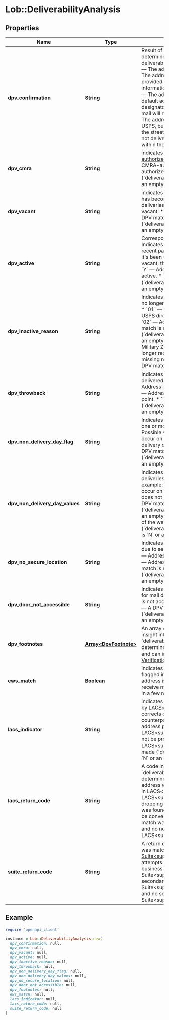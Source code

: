 # Lob::DeliverabilityAnalysis

## Properties

| Name | Type | Description | Notes |
| ---- | ---- | ----------- | ----- |
| **dpv_confirmation** | **String** | Result of Delivery Point Validation (DPV), which determines whether or not the address is deliverable by the USPS. Possible values are: * &#x60;Y&#x60; –– The address is deliverable by the USPS. * &#x60;S&#x60; –– The address is deliverable by removing the provided secondary unit designator. This information may be incorrect or unnecessary. * &#x60;D&#x60; –– The address is deliverable to the building&#39;s default address but is missing a secondary unit designator and/or number.   There is a chance the mail will not reach the intended recipient. * &#x60;N&#x60; –– The address is not deliverable according to the USPS, but parts of the address are valid (such as the street and ZIP code). * &#x60;&#39;&#39;&#x60; –– This address is not deliverable. No matching street could be found within the city or ZIP code.  |  |
| **dpv_cmra** | **String** | indicates whether or not the address is [CMRA-authorized](https://en.wikipedia.org/wiki/Commercial_mail_receiving_agency). Possible values are: * &#x60;Y&#x60; –– Address is CMRA-authorized. * &#x60;N&#x60; –– Address is not CMRA-authorized. * &#x60;&#39;&#39;&#x60; –– A DPV match is not made (&#x60;deliverability_analysis[dpv_confirmation]&#x60; is &#x60;N&#x60; or an empty string).  |  |
| **dpv_vacant** | **String** | indicates that an address was once deliverable, but has become vacant and is no longer receiving deliveries. Possible values are: * &#x60;Y&#x60; –– Address is vacant. * &#x60;N&#x60; –– Address is not vacant. * &#x60;&#39;&#39;&#x60; –– A DPV match is not made (&#x60;deliverability_analysis[dpv_confirmation]&#x60; is &#x60;N&#x60; or an empty string).  |  |
| **dpv_active** | **String** | Corresponds to the USPS field &#x60;dpv_no_stat&#x60;. Indicates that an address has been vacated in the recent past, and is no longer receiving deliveries. If it&#39;s been unoccupied for 90+ days, or temporarily vacant, this will be flagged. Possible values are: * &#x60;Y&#x60; –– Address is active. * &#x60;N&#x60; –– Address is not active. * &#x60;&#39;&#39;&#x60; –– A DPV match is not made (&#x60;deliverability_analysis[dpv_confirmation]&#x60; is &#x60;N&#x60; or an empty string).  |  |
| **dpv_inactive_reason** | **String** | Indicates the reason why an address is vacant or no longer receiving deliveries. Possible values are: * &#x60;01&#x60; –– Address does not receive mail from the USPS directly, but is serviced by a drop address. * &#x60;02&#x60; –– Address not yet deliverable. * &#x60;03&#x60; –– A DPV match is not made (&#x60;deliverability_analysis[dpv_confirmation]&#x60; is &#x60;N&#x60; or an empty string). * &#x60;04&#x60; –– Address is a College, Military Zone, or other type. * &#x60;05&#x60; –– Address no longer receives deliveries. * &#x60;06&#x60; –– Address is missing required secondary information. * &#x60;&#39;&#39;&#x60; –– A DPV match is not made or the address is active.  |  |
| **dpv_throwback** | **String** | Indicates a street address for which mail is delivered to a PO Box. Possible values are: * &#x60;Y&#x60; –– Address is a PO Box throwback delivery point. * &#x60;N&#x60; –– Address is not a PO Box throwback delivery point. * &#x60;&#39;&#39;&#x60; –– A DPV match is not made (&#x60;deliverability_analysis[dpv_confirmation]&#x60; is &#x60;N&#x60; or an empty string).  |  |
| **dpv_non_delivery_day_flag** | **String** | Indicates whether deliveries are not performed on one or more days of the week at an address. Possible values are: * &#x60;Y&#x60; –– Mail delivery does not occur on some days of the week. * &#x60;N&#x60; –– Mail delivery occurs every day of the week. * &#x60;&#39;&#39;&#x60; –– A DPV match is not made (&#x60;deliverability_analysis[dpv_confirmation]&#x60; is &#x60;N&#x60; or an empty string).  |  |
| **dpv_non_delivery_day_values** | **String** | Indicates days of the week (starting on Sunday) deliveries are not performed at an address. For example: * &#x60;YNNNNNN&#x60; –– Mail delivery does not occur on Sunday&#39;s. * &#x60;NYNNNYN&#x60; –– Mail delivery does not occur on Monday&#39;s or Friday&#39;s. * &#x60;&#39;&#39;&#x60; –– A DPV match is not made (&#x60;deliverability_analysis[dpv_confirmation]&#x60; is &#x60;N&#x60; or an empty string) or address receives mail every day of the week (&#x60;deliverability_analysis[dpv_non_delivery_day_flag]&#x60; is &#x60;N&#x60; or an empty string).  |  |
| **dpv_no_secure_location** | **String** | Indicates packages to this address will not be left due to security concerns. Possible values are: * &#x60;Y&#x60; –– Address does not have a secure mailbox. * &#x60;N&#x60; –– Address has a secure mailbox. * &#x60;&#39;&#39;&#x60; –– A DPV match is not made (&#x60;deliverability_analysis[dpv_confirmation]&#x60; is &#x60;N&#x60; or an empty string).  |  |
| **dpv_door_not_accessible** | **String** | Indicates the door of the address is not accessible for mail delivery. Possible values are: * &#x60;Y&#x60; –– Door is not accessible. * &#x60;N&#x60; –– Door is accessible. * &#x60;&#39;&#39;&#x60; –– A DPV match is not made (&#x60;deliverability_analysis[dpv_confirmation]&#x60; is &#x60;N&#x60; or an empty string).  |  |
| **dpv_footnotes** | [**Array&lt;DpvFootnote&gt;**](DpvFootnote.md) | An array of 2-character strings that gives more insight into how &#x60;deliverability_analysis[dpv_confirmation]&#x60; was determined. Will always include at least 1 string, and can include up to 3. For details, see [US Verification Details](#tag/US-Verification-Types).  |  |
| **ews_match** | **Boolean** | indicates whether or not an address has been flagged in the [Early Warning System](https://docs.informatica.com/data-engineering/data-engineering-quality/10-4-0/address-validator-port-reference/postal-carrier-certification-data-ports/early-warning-system-return-code.html), meaning the address is under development and not yet ready to receive mail. However, it should become available in a few months.  |  |
| **lacs_indicator** | **String** | indicates whether this address has been converted by [LACS&lt;sup&gt;Link&lt;/sup&gt;](https://postalpro.usps.com/address-quality/lacslink). LACS&lt;sup&gt;Link&lt;/sup&gt; corrects outdated addresses into their modern counterparts. Possible values are: * &#x60;Y&#x60; –– New address produced with a matching record in LACS&lt;sup&gt;Link&lt;/sup&gt;. * &#x60;N&#x60; –– New address could not be produced with a matching record in LACS&lt;sup&gt;Link&lt;/sup&gt;. * &#x60;&#39;&#39;&#x60; –– A DPV match is not made (&#x60;deliverability_analysis[dpv_confirmation]&#x60; is &#x60;N&#x60; or an empty string).  |  |
| **lacs_return_code** | **String** | A code indicating how &#x60;deliverability_analysis[lacs_indicator]&#x60; was determined. Possible values are: * &#x60;A&#x60; — A new address was produced because a match was found in LACS&lt;sup&gt;Link&lt;/sup&gt;. * &#x60;92&#x60; — A LACS&lt;sup&gt;Link&lt;/sup&gt; record was matched after dropping secondary information. * &#x60;14&#x60; — A match was found in LACS&lt;sup&gt;Link&lt;/sup&gt;, but could not be converted to a deliverable address. * &#x60;00&#x60; — A match was not found in LACS&lt;sup&gt;Link&lt;/sup&gt;, and no new address was produced. * &#x60;&#39;&#39;&#x60; — LACS&lt;sup&gt;Link&lt;/sup&gt; was not attempted.  |  |
| **suite_return_code** | **String** | A return code that indicates whether the address was matched and corrected by [Suite&lt;sup&gt;Link&lt;/sup&gt;](https://postalpro.usps.com/address-quality-solutions/suitelink). Suite&lt;sup&gt;Link&lt;/sup&gt; attempts to provide secondary information to business addresses. Possible values are: * &#x60;A&#x60; –– A Suite&lt;sup&gt;Link&lt;/sup&gt; match was found and secondary information was added. * &#x60;00&#x60; –– A Suite&lt;sup&gt;Link&lt;/sup&gt; match could not be found and no secondary information was added. * &#x60;&#39;&#39;&#x60; –– Suite&lt;sup&gt;Link&lt;/sup&gt; lookup was not attempted.  |  |

## Example

```ruby
require 'openapi_client'

instance = Lob::DeliverabilityAnalysis.new(
  dpv_confirmation: null,
  dpv_cmra: null,
  dpv_vacant: null,
  dpv_active: null,
  dpv_inactive_reason: null,
  dpv_throwback: null,
  dpv_non_delivery_day_flag: null,
  dpv_non_delivery_day_values: null,
  dpv_no_secure_location: null,
  dpv_door_not_accessible: null,
  dpv_footnotes: null,
  ews_match: null,
  lacs_indicator: null,
  lacs_return_code: null,
  suite_return_code: null
)
```

